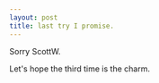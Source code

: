 ```yaml
---
layout: post
title: last try I promise.
---
```

<p>Sorry ScottW.</p>
<p>Let's hope the third time is the charm.</p>